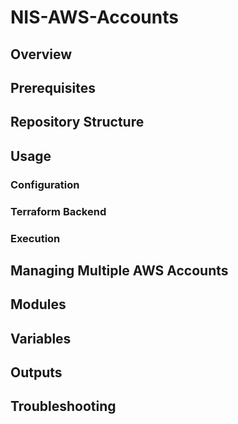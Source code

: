 # NIS-AWS-Accounts

## Overview

## Prerequisites

## Repository Structure

## Usage

### Configuration

### Terraform Backend

### Execution

## Managing Multiple AWS Accounts

## Modules

## Variables

## Outputs

## Troubleshooting

